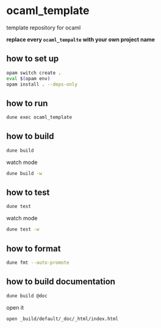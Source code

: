 # ocaml_template

template repository for ocaml

**replace every `ocaml_tempalte` with your own project name**

## how to set up

```bash
opam switch create .
eval $(opam env)
opam install . --deps-only
```

## how to run

```bash
dune exec ocaml_template
```

## how to build

```bash
dune build
```

watch mode

```bash
dune build -w
```

## how to test

```bash
dune test
```

watch mode

```bash
dune test -w
```

## how to format

```bash
dune fmt --auto-promote
```

## how to build documentation

```bash
dune build @doc
```

open it

```bash
open _build/default/_doc/_html/index.html
```
